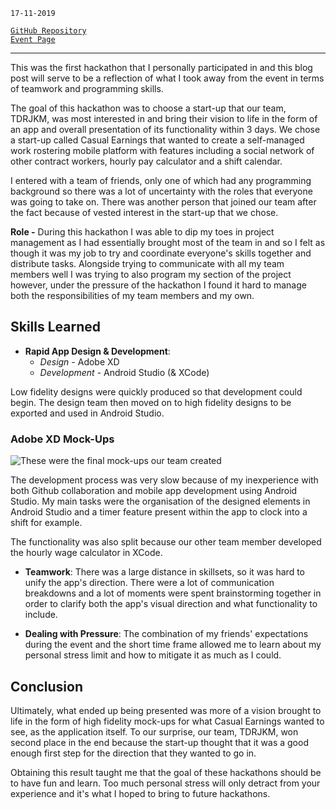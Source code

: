 <!--
title: Mobile App Development for Start-Ups Hackathon
description: First hackathon & app development experience
tags: Android Studio, Adobe XD
date: NOV 2019
slug: HackMADS
-->

`17-11-2019`

[`GitHub Repository`](https://github.com/sh1ggy/hackathon19-TDRJKM-android) \
[`Event Page`](https://www.eventbrite.com.au/e/brisbanes-mobile-app-hackathon-tickets-72067400535#)

---

This was the first hackathon that I personally participated in and this blog post will serve to be a reflection of what I took away from the event in terms of teamwork and programming skills. 

The goal of this hackathon was to choose a start-up that our team, TDRJKM, was most interested in and bring their vision to life in the form of an app and overall presentation of its functionality within 3 days. We chose a start-up called Casual Earnings that wanted to create a self-managed work rostering mobile platform with features including a social network of other contract workers, hourly pay calculator and a shift calendar. 

I entered with a team of friends, only one of which had any programming background so there was a lot of uncertainty with the roles that everyone was going to take on. There was another person that joined our team after the fact because of vested interest in the start-up that we chose. 

**Role -** During this hackathon I was able to dip my toes in project management as I had essentially brought most of the team in and so I felt as though it was my job to try and coordinate everyone's skills together and distribute tasks. Alongside trying to communicate with all my team members well I was trying to also program my section of the project however, under the pressure of the hackathon I found it hard to manage both the responsibilities of my team members and my own. 

## Skills Learned
 - **Rapid App Design & Development**: 
	 - *Design* - Adobe XD
	 - *Development* - Android Studio (& XCode) 

Low fidelity designs were quickly produced so that development could begin. The design team then moved on to high fidelity designs to be exported and used in Android Studio.

### Adobe XD Mock-Ups

![These were the final mock-ups our team created](/blog/HackMADS/mockups.png "mockups")

The development process was very slow because of my inexperience with both Github collaboration and mobile app development using Android Studio. My main tasks were the organisation of the designed elements in Android Studio and a timer feature present within the app to clock into a shift for example. 

The functionality was also split because our other team member developed the hourly wage calculator in XCode. 

 - **Teamwork**: There was a large distance in skillsets, so it was hard to unify the app's direction. There were a lot of communication breakdowns and a lot of moments were spent brainstorming together in order to clarify both the app's visual direction and what functionality to include. 
 

 - **Dealing with Pressure**: The combination of my friends' expectations during the event and the short time frame allowed me to learn about my personal stress limit and how to mitigate it as much as I could. 


## Conclusion

Ultimately, what ended up being presented was more of a vision brought to life in the form of high fidelity mock-ups for what Casual Earnings wanted to see, as the application itself. To our surprise, our team, TDRJKM, won second place in the end because the start-up thought that it was a good enough first step for the direction that they wanted to go in. 

Obtaining this result taught me that the goal of these hackathons should be to have fun and learn. Too much personal stress will only detract from your experience and it's what I hoped to bring to future hackathons. 
 
